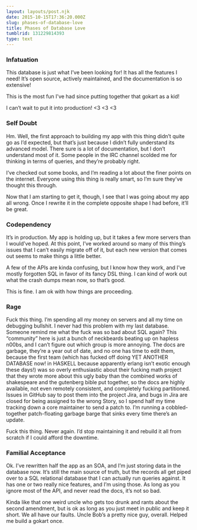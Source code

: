 ```yaml
---
layout: layouts/post.njk
date: 2015-10-15T17:36:20.000Z
slug: phases-of-database-love
title: Phases of Database Love
tumblrid: 131229814393
type: text
---
```

<h3>Infatuation</h3>

<p>This database is just what I&rsquo;ve been looking for!  It has all the features I need!  It&rsquo;s open source, actively maintained, and the documentation is so extensive!</p>

<p>This is the most fun I've had since putting together that gokart as a kid!</p>

<p>I can&rsquo;t wait to put it into production! &lt;3 &lt;3 &lt;3</p>

<h3>Self Doubt</h3>

<p>Hm.  Well, the first approach to building my app with this thing didn&rsquo;t quite go as I&rsquo;d expected, but that&rsquo;s just because I didn&rsquo;t fully understand its advanced model.  There sure is a lot of documentation, but I don&rsquo;t understand most of it.  Some people in the IRC channel scolded me for thinking in terms of queries, and they&rsquo;re probably right.</p>

<p>I&rsquo;ve checked out some books, and I&rsquo;m reading a lot about the finer points on the internet.  Everyone using this thing is really smart, so I&rsquo;m sure they&rsquo;ve thought this through.</p>

<p>Now that I am starting to get it, though, I see that I was going about my app all wrong.  Once I rewrite it in the complete opposite shape I had before, it&rsquo;ll be great.</p>

<h3>Codependency</h3>

<p>It&rsquo;s in production.  My app is holding up, but it takes a few more servers than I would&rsquo;ve hoped.  At this point, I&rsquo;ve worked around so many of this thing&rsquo;s issues that I can&rsquo;t easily migrate off of it, but each new version that comes out seems to make things a little better.</p>

<p>A few of the APIs are kinda confusing, but I know how they work, and I&rsquo;ve mostly forgotten SQL in favor of its fancy DSL thing.  I can kind of work out what the crash dumps mean now, so that&rsquo;s good.</p>

<p>This is fine.  I am ok with how things are proceeding.</p>

<h3>Rage</h3>

<p>Fuck this thing.  I&rsquo;m spending all my money on servers and all my time on debugging bullshit.  I never had this problem with my last database.  Someone remind me what the fuck was so bad about SQL again?  This &ldquo;community&rdquo; here is just a bunch of neckbeards beating up on hapless n00bs, and I can&rsquo;t figure out which group is more annoying.  The docs are garbage, they&rsquo;re a year out of date, and no one has time to edit them, because the first team (which has fucked off doing YET ANOTHER DATABASE now!  in HASKELL because apparently erlang isn&rsquo;t exotic enough these days!) was so overly enthusiastic about their fucking math project that they wrote more about this ugly baby than the combined works of shakespeare and the gutenberg bible put together, so the docs are highly available, not even remotely consistent, and completely fucking partitioned.  Issues in GitHub say to post them into the project Jira, and bugs in Jira are closed for being assigned to the wrong Story, so I spend half my time tracking down a core maintainer to send a patch to.  I&rsquo;m running a cobbled-together patch-floating garbage barge that sinks every time there&rsquo;s an update.</p>

<p>Fuck this thing.  Never again.  I&rsquo;d stop maintaining it and rebuild it all from scratch if I could afford the downtime.</p>

<h3>Familial Acceptance</h3>

<p>Ok.  I&rsquo;ve rewritten half the app as an SOA, and I&rsquo;m just storing data in the database now.  It&rsquo;s still the main source of truth, but the records all get piped over to a SQL relational database that I can actually run queries against.  It has one or two really nice features, and I&rsquo;m using those.  As long as you ignore most of the API, and never read the docs, it&rsquo;s not so bad.</p>

<p>Kinda like that one weird uncle who gets too drunk and rants about the second amendment, but is ok as long as you just meet in public and keep it short.  We all have our faults.  Uncle Bob&rsquo;s a pretty nice guy, overall.  Helped me build a gokart once.</p>
